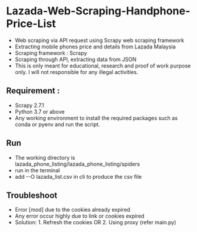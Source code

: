 # Lazada-Web-Scraping-Handphone-Price-List
- Web scraping via API request using Scrapy web scraping framework
- Extracting mobile phones price and details from Lazada Malaysia
- Scraping framework : Scrapy
- Scraping through API, extracting data from JSON
- This is only meant for educational, research and proof of work purpose only. I will not responsible for any illegal activities.

## Requirement : 
- Scrapy 2.7.1
- Python 3.7 or above
- Any working environment to install the required packages such as conda or pyenv and run the script.

## Run
- The working directory is lazada_phone_listing/lazada_phone_listing/spiders
- run <scrapy runspider main.py> in the terminal
- add --O lazada_list.csv in cli to produce the csv file

## Troubleshoot
- Error [mod] due to the cookies already expired
- Any error occur highly due to link or cookies expired
- Solution: 1. Refresh the cookies OR
            2. Using proxy (refer main.py)
